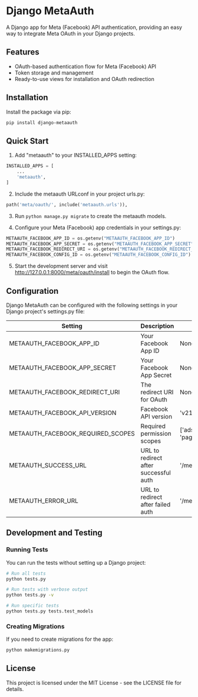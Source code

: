 # Django MetaAuth

A Django app for Meta (Facebook) API authentication, providing an easy way to integrate Meta OAuth in your Django projects.

## Features

- OAuth-based authentication flow for Meta (Facebook) API
- Token storage and management
- Ready-to-use views for installation and OAuth redirection

## Installation

Install the package via pip:

```bash
pip install django-metaauth
```

## Quick Start

1. Add "metaauth" to your INSTALLED_APPS setting:

```python
INSTALLED_APPS = [
    ...
    'metaauth',
]
```

2. Include the metaauth URLconf in your project urls.py:

```python
path('meta/oauth/', include('metaauth.urls')),
```

3. Run `python manage.py migrate` to create the metaauth models.

4. Configure your Meta (Facebook) app credentials in your settings.py:

```python
METAAUTH_FACEBOOK_APP_ID = os.getenv("METAAUTH_FACEBOOK_APP_ID")
METAAUTH_FACEBOOK_APP_SECRET = os.getenv("METAAUTH_FACEBOOK_APP_SECRET")
METAAUTH_FACEBOOK_REDIRECT_URI = os.getenv("METAAUTH_FACEBOOK_REDIRECT_URI")
METAAUTH_FACEBOOK_CONFIG_ID = os.getenv("METAAUTH_FACEBOOK_CONFIG_ID")
```

5. Start the development server and visit http://127.0.0.1:8000/meta/oauth/install to begin the OAuth flow.

## Configuration

Django MetaAuth can be configured with the following settings in your Django project's settings.py file:

| Setting | Description | Default |
| ------- | ----------- | ------- |
| METAAUTH_FACEBOOK_APP_ID | Your Facebook App ID | None |
| METAAUTH_FACEBOOK_APP_SECRET | Your Facebook App Secret | None |
| METAAUTH_FACEBOOK_REDIRECT_URI | The redirect URI for OAuth | None |
| METAAUTH_FACEBOOK_API_VERSION | Facebook API version | 'v21.0' |
| METAAUTH_FACEBOOK_REQUIRED_SCOPES | Required permission scopes | ['ads_management', 'pages_show_list'] |
| METAAUTH_SUCCESS_URL | URL to redirect after successful auth | '/meta/oauth/success' |
| METAAUTH_ERROR_URL | URL to redirect after failed auth | '/meta/oauth/error' |

## Development and Testing

### Running Tests

You can run the tests without setting up a Django project:

```bash
# Run all tests
python tests.py

# Run tests with verbose output
python tests.py -v

# Run specific tests
python tests.py tests.test_models
```

### Creating Migrations

If you need to create migrations for the app:

```bash
python makemigrations.py
```

## License

This project is licensed under the MIT License - see the LICENSE file for details.

